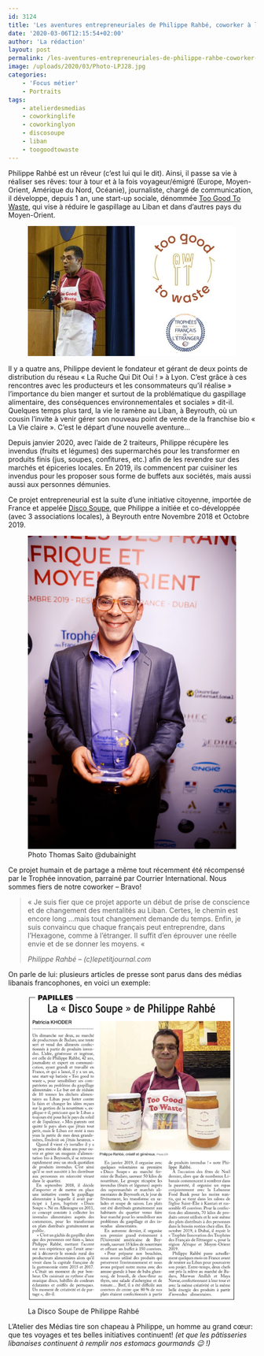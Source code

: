 ```yaml
---
id: 3124
title: 'Les aventures entrepreneuriales de Philippe Rahbé, coworker à l&rsquo;Atelier Des Médias.'
date: '2020-03-06T12:15:54+02:00'
author: 'La rédaction'
layout: post
permalink: /les-aventures-entrepreneuriales-de-philippe-rahbe-coworker-a-latelier-des-medias/
image: /uploads/2020/03/Photo-LPJ28.jpg
categories:
    - 'Focus métier'
    - Portraits
tags:
    - atelierdesmedias
    - coworkinglife
    - coworkinglyon
    - discosoupe
    - liban
    - toogoodtowaste
---
```


Philippe Rahbé est un rêveur (c’est lui qui le dit). Ainsi, il passe sa vie à réaliser ses rêves: tour à tour et à la fois voyageur/émigré (Europe, Moyen-Orient, Amérique du Nord, Océanie), journaliste, chargé de communication, il développe, depuis 1 an, une start-up sociale, dénommée [Too Good To Waste](http://s.bl-1.com/h/cMJopW5n?url=https://tgtw.me/), qui vise à réduire le gaspillage au Liban et dans d’autres pays du Moyen-Orient.

<figure class="wp-block-image"><img src="/uploads/2020/03/Photo-LPJ28.jpg" alt="Illustration"></figure>

Il y a quatre ans, Philippe devient le fondateur et gérant de deux points de distribution du réseau « La Ruche Qui Dit Oui ! » à Lyon. C’est grâce à ces rencontres avec les producteurs et les consommateurs qu’il réalise » l’importance du bien manger et surtout de la problématique du gaspillage alimentaire, des conséquences environnementales et sociales » dit-il. Quelques temps plus tard, la vie le ramène au Liban, à Beyrouth, où un cousin l’invite à venir gérer son nouveau point de vente de la franchise bio « La Vie claire ». C’est le départ d’une nouvelle aventure…

Depuis janvier 2020, avec l’aide de 2 traiteurs, Philippe récupère les invendus (fruits et légumes) des supermarchés pour les transformer en produits finis (jus, soupes, confitures, etc.) afin de les revendre sur des marchés et épiceries locales. En 2019, ils commencent par cuisiner les invendus pour les proposer sous forme de buffets aux sociétés, mais aussi aussi aux personnes démunies.

Ce projet entrepreneurial est la suite d’une initiative citoyenne, importée de France et appelée [Disco Soupe](http://s.bl-1.com/h/cMJoqbVp?url=http://discosoupe.org), que Philippe a initiée et co-développée (avec 3 associations locales), à Beyrouth entre Novembre 2018 et Octobre 2019.

<figure class="wp-block-image"><img src="/uploads/2020/03/H7A0556-1280-72dpi.jpg" alt="Illustration"><figcaption> Photo Thomas Saito @dubainight   
 <https://lepetitjournal.com/dubai/philippe-rahbe-laureat-du-trophee-innovation-269451> </figcaption></figure>

Ce projet humain et de partage a même tout récemment été récompensé par le Trophée innovation, parrainé par Courrier International. Nous sommes fiers de notre coworker – Bravo!

> « Je suis fier que ce projet apporte un début de prise de conscience et de changement des mentalités au Liban. Certes, le chemin est encore long …mais tout changement demande du temps. Enfin, je suis convaincu que chaque français peut entreprendre, dans l’Hexagone, comme à l’étranger. Il suffit d’en éprouver une réelle envie et de se donner les moyens. «
> 
> <cite>Philippe Rahbé – (c)lepetitjournal.com</cite>

On parle de lui: plusieurs articles de presse sont parus dans des médias libanais francophones, en voici un exemple:

<figure class="wp-block-image"><img src="/uploads/2020/03/IMG-20200220-WA0000.jpg" alt="Illustration"><figcaption>La Disco Soupe de Philippe Rahbé</figcaption></figure>

L’Atelier des Médias tire son chapeau à Philippe, un homme au grand cœur: que tes voyages et tes belles initiatives continuent! *(et que les pâtisseries libanaises continuent à remplir nos estomacs gourmands 😉 !)*